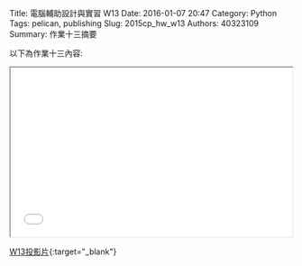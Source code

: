 Title: 電腦輔助設計與實習  W13
Date: 2016-01-07 20:47
Category: Python
Tags: pelican, publishing
Slug: 2015cp_hw_w13
Authors: 40323109
Summary: 作業十三摘要

以下為作業十三內容:
  
<iframe src="40323109_cp_w13_p.html" width="500" height="300"></iframe>

[W13投影片](40323109_cp_w13_p.html){:target="_blank"}

